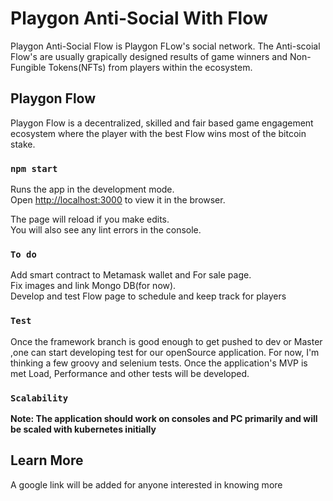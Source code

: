 # Playgon Anti-Social With Flow

Playgon Anti-Social Flow is Playgon FLow's social network. The Anti-scoial Flow's are usually grapically designed results
of game winners and Non-Fungible Tokens(NFTs) from players within the ecosystem.

## Playgon Flow

Playgon Flow is a decentralized, skilled and  fair based game engagement ecosystem where the player with the best Flow wins most of the bitcoin stake.

### `npm start`

Runs the app in the development mode.\
Open [http://localhost:3000](http://localhost:3000) to view it in the browser.

The page will reload if you make edits.\
You will also see any lint errors in the console.

### `To do`

Add smart contract to Metamask wallet and For sale page.\
Fix images and link Mongo DB(for now).\
Develop and test Flow page to schedule and keep track for players




### `Test`

Once the framework branch is good enough to get pushed to dev or Master 
,one can start developing test for our openSource application. For now, 
I'm thinking a few groovy and selenium tests. Once the application's MVP
is met Load, Performance and other tests will be developed.

### `Scalability`

**Note: The application should work on consoles and PC primarily and will be scaled with kubernetes initially**


## Learn More

A google link will be added for anyone interested in knowing more

